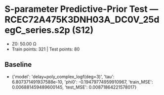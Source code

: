 # S-parameter Predictive-Prior Test — RCEC72A475K3DNH03A_DC0V_25degC_series.s2p (S12)
- Z0: 50.00 Ω
- Train points: 321  |  Test points: 80

## Baseline
- {'model': 'delay+poly_complex_logf(deg=3)', 'tau': 6.807371491937588e-10, 'phi0': -0.19479774959910967, 'train_MSE': 0.006881459489600145, 'test_MSE': 0.00871864221578017}